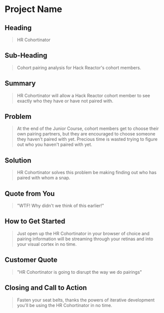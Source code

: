 # Project Name #

<!--
> This material was originally posted [here](http://www.quora.com/What-is-Amazons-approach-to-product-development-and-product-management). It is reproduced here for posterities sake.

There is an approach called "working backwards" that is widely used at Amazon. They work backwards from the customer, rather than starting with an idea for a product and trying to bolt customers onto it. While working backwards can be applied to any specific product decision, using this approach is especially important when developing new products or features.

For new initiatives a product manager typically starts by writing an internal press release announcing the finished product. The target audience for the press release is the new/updated product's customers, which can be retail customers or internal users of a tool or technology. Internal press releases are centered around the customer problem, how current solutions (internal or external) fail, and how the new product will blow away existing solutions.

If the benefits listed don't sound very interesting or exciting to customers, then perhaps they're not (and shouldn't be built). Instead, the product manager should keep iterating on the press release until they've come up with benefits that actually sound like benefits. Iterating on a press release is a lot less expensive than iterating on the product itself (and quicker!).

If the press release is more than a page and a half, it is probably too long. Keep it simple. 3-4 sentences for most paragraphs. Cut out the fat. Don't make it into a spec. You can accompany the press release with a FAQ that answers all of the other business or execution questions so the press release can stay focused on what the customer gets. My rule of thumb is that if the press release is hard to write, then the product is probably going to suck. Keep working at it until the outline for each paragraph flows.

Oh, and I also like to write press-releases in what I call "Oprah-speak" for mainstream consumer products. Imagine you're sitting on Oprah's couch and have just explained the product to her, and then you listen as she explains it to her audience. That's "Oprah-speak", not "Geek-speak".

Once the project moves into development, the press release can be used as a touchstone; a guiding light. The product team can ask themselves, "Are we building what is in the press release?" If they find they're spending time building things that aren't in the press release (overbuilding), they need to ask themselves why. This keeps product development focused on achieving the customer benefits and not building extraneous stuff that takes longer to build, takes resources to maintain, and doesn't provide real customer benefit (at least not enough to warrant inclusion in the press release).
 -->

## Heading ##
  > HR Cohortinator

## Sub-Heading ##
  > Cohort pairing analysis for Hack Reactor's cohort members.

## Summary ##
  > HR Cohortinator will allow a Hack Reactor cohort member to see exactly who they
  have or have not paired with.

## Problem ##
  > At the end of the Junior Course, cohort members get to choose their own pairing
  partners, but they are encouraged to choose someone they haven't paired with yet.
  Precious time is wasted trying to figure out who you haven't paired with yet.

## Solution ##
  > HR Cohortinator solves this problem be making finding out who has paired with
  whom a snap.

## Quote from You ##
  > "WTF! Why didn't we think of this earlier!"

## How to Get Started ##
  > Just open up the HR Cohortinator in your browser of choice and pairing information
  will be streaming through your retinas and into your visual cortex in no time.

## Customer Quote ##
  > "HR Cohortinator is going to disrupt the way we do pairings"

## Closing and Call to Action ##
  > Fasten your seat belts, thanks the powers of iterative development you'll be
  using the HR Cohortinator in no time.
